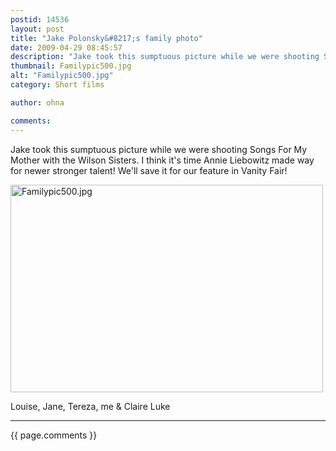 ```yaml
---
postid: 14536
layout: post
title: "Jake Polonsky&#8217;s family photo"
date: 2009-04-29 08:45:57
description: "Jake took this sumptuous picture while we were shooting Songs For My Mother with the Wilson Sisters. I think it&#8217;s time Annie Liebowitz made way for newer stronger talent! We&#8217;ll save it for our feature in Vanity Fair! Louise, Jane,&#8230;"
thumbnail: Familypic500.jpg
alt: "Familypic500.jpg"
category: Short films

author: ohna

comments:
---
```


<p>Jake took this sumptuous picture while we were shooting Songs For My Mother with the Wilson Sisters. I think it's time Annie Liebowitz made way for newer stronger talent! We'll save it for our feature in Vanity Fair! </p>

<p><span class="mt-enclosure mt-enclosure-image" style="display: inline;"><img alt="Familypic500.jpg" src="{{ site.baseurl }}/i/Familypic500.jpg" width="500" height="332" class="mt-image-none" style="" /></span></p>

<p>Louise, Jane, Tereza, me &amp; Claire Luke</p>

<hr>

{{ page.comments }}


